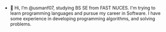 - 👋 Hi, I’m @usmanf07, studying BS SE from FAST NUCES. I'm trying to learn programming languages and pursue my career in Software. I have some experience in developing programming algorithms, and solving problems.

<!---
usmanf07/usmanf07 is a ✨ special ✨ repository because its `README.md` (this file) appears on your GitHub profile.
You can click the Preview link to take a look at your changes.
--->
